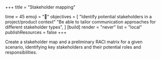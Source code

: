 +++
title = "Stakeholder mapping"

time = 45
emoji = "🤖"
objectives = [
    "Identify potential stakeholders in a project/product context" 
    "Be able to tailor communication approaches for different stakeholder types",
]
[build]
  render = "never"
  list = "local"
  publishResources = false
+++

Create a stakeholder map and a preliminary RACI matrix for a given scenario, identifying key stakeholders and their potential roles and responsibilities. 
